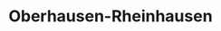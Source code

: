 ---
title: Oberhausen-Rheinhausen
url: /oberhausen-rheinhausen/
latitude: 49.26
longitude: 8.484
---